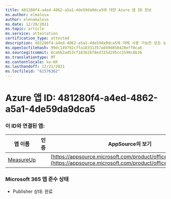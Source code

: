 ```yaml
---
title: 481280f4-a4ed-4862-a5a1-4de59da9dca5에 대한 Azure 앱 ID 정보
ms.author: elmalova
author: elenamalova
ms.date: 12/20/2021
ms.topic: article
ms.service: attestation
certification_type: attested
description: 481280f4-a4ed-4862-a5a1-4de59da9dca5에 대해 사용 가능한 모든 보안 및 규정 준수 정보입니다.
ms.openlocfilehash: 99dc149792cffa18331357ad49d858428eff0ca6
ms.sourcegitcommit: 6ca6b2ad53cf18362b78ed725d295cc2590c6b36
ms.translationtype: MT
ms.contentlocale: ko-KR
ms.lasthandoff: 12/21/2021
ms.locfileid: "61576362"
---
```

# <a name="azure-app-id-481280f4-a4ed-4862-a5a1-4de59da9dca5"></a>Azure 앱 ID: 481280f4-a4ed-4862-a5a1-4de59da9dca5


### <a name="apps-associated-with-this-id"></a>이 ID와 연결된 앱:
| **앱 이름** | **인증** | **AppSource의 보기** |
|--------------|---------------|-----------------------|
| [MeasureUp](https://docs.microsoft.com/microsoft-365-app-certification/forward/WA200003111) |  | [https://appsource.microsoft.com/product/office/WA200003111](https://appsource.microsoft.com/product/office/WA200003111) |

### <a name="microsoft-365-app-compliance-status"></a>Microsoft 365 앱 준수 상태
- Publisher 상태: 완료
